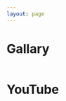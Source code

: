 ```yaml
---
layout: page
---
```


<div class="article__content">
  <h1>Gallary</h1>
  <div class="gallery">
    <div class="gallery__item gallery__item--hor">
      <img src="https://source.unsplash.com/random/500x500" alt="">
    </div>
    <div class="gallery__item">
      <img src="https://source.unsplash.com/collection/190727/300x300" alt="">
    </div>
    <div class="gallery__item">
      <img src="https://source.unsplash.com/user/erondu/600x600" alt="">
    </div>
    <div class="gallery__item gallery__item--vert">
      <img src="https://source.unsplash.com/user/timmarshall/300x300" alt="">
    </div>
    <div class="gallery__item gallery__item--lg">
      <img src="https://source.unsplash.com/user/randomlies/300x300" alt="">
    </div>
    <div class="gallery__item">
      <img src="https://source.unsplash.com/user/joannecaselynsuarez/300x300" alt="">
    </div>
    <div class="gallery__item gallery__item--hor">
      <img src="https://source.unsplash.com/user/liamsimpson/600x600" alt="">
    </div>
    <div class="gallery__item">
      <img src="https://source.unsplash.com/user/stephanvancephoto/300x300" alt="">
    </div>
    <div class="gallery__item">
      <img src="https://source.unsplash.com/user/beataratuszniak/300x300" alt="">
    </div>
    <div class="gallery__item gallery__item--hor">
      <img src="https://source.unsplash.com/random/500x500" alt="">
    </div>
    <div class="gallery__item">
      <img src="https://source.unsplash.com/user/tonill/300x300" alt="">
    </div>
    <div class="gallery__item">
      <img src="https://source.unsplash.com/user/rawpixel/300x300" alt="">
    </div>
    <div class="gallery__item">
      <img src="https://source.unsplash.com/user/atlasior/300x300" alt="">
    </div>
  </div>
</div>

<div class="article__content">
  <h1>YouTube</h1>
  <!-- <h1>Vimeo</h1> -->
</div>

